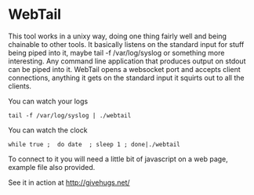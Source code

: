 WebTail
=======

This tool works in a unixy way, doing one thing fairly well and being chainable to other tools. It basically listens on the standard input for stuff being piped into it, maybe tail -f /var/log/syslog or something more interesting. Any command line application that produces output on stdout can be piped into it. WebTail opens a websocket port and accepts client connections, anything it gets on the standard input it squirts out to all the clients.

You can watch your logs

    tail -f /var/log/syslog | ./webtail

You can watch the clock

    while true ;  do date  ; sleep 1 ; done|./webtail

To connect to it you will need a little bit of javascript on a web page, example file also provided.

See it in action at http://givehugs.net/

